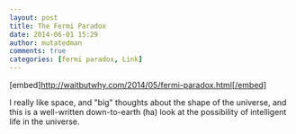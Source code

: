 ```yaml
---
layout: post
title: The Fermi Paradox
date: 2014-06-01 15:29
author: mutatedman
comments: true
categories: [fermi paradox, Link]
---
```

[embed]http://waitbutwhy.com/2014/05/fermi-paradox.html[/embed]

I really like space, and "big" thoughts about the shape of the universe, and this is a well-written down-to-earth (ha) look at the possibility of intelligent life in the universe.
